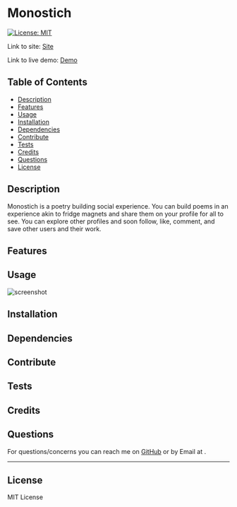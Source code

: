 # Monostich

[![License: MIT](https://img.shields.io/badge/License-MIT-yellow.svg)](https://opensource.org/licenses/MIT)

Link to site: [Site](https://sheltered-hollows-11874.herokuapp.com/)

Link to live demo: [Demo]()

## Table of Contents

- [Description](#description)
- [Features](#features)
- [Usage](#usage)
- [Installation](#installation)
- [Dependencies](#dependencies)
- [Contribute](#contribute)
- [Tests](#tests)
- [Credits](#credits)
- [Questions](#questions)
- [License](#license)

## Description

Monostich is a poetry building social experience. You can build poems in an experience akin to fridge magnets and share them on your profile for all to see. You can explore other profiles and soon follow, like, comment, and save other users and their work.

## Features



## Usage



![screenshot](/screencap.JPEG)

## Installation



## Dependencies



## Contribute



## Tests



## Credits



## Questions

For questions/concerns you can reach me on [GitHub](https://github.com/dingbat-weasel) or by Email at .

---

## License

MIT License

